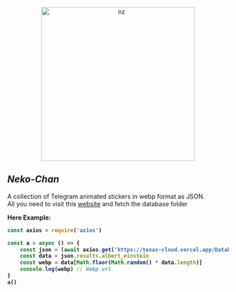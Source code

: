 <p align="center">
<img src="https://telegra.ph/file/13f96a90fcfdfd2d38a50.jpg" alt="nz" width="350"/>
</p>

## ***Neko-Chan***
A collection of Telegram animated stickers in webp format as JSON.
</br>
All you need to visit this [website](https://texas-cloud.vercel.app/) and fetch the database folder

<b> Here Example: </br>

```js
const axios = require('axios')

const a = async () => {
    const json = (await axios.get('https://texas-cloud.vercel.app/Database.json')).data
    const data = json.results.albert_einstein
    const webp = data[Math.floor(Math.random() * data.length)]
    console.log(webp) // Webp url
}
a()
```
